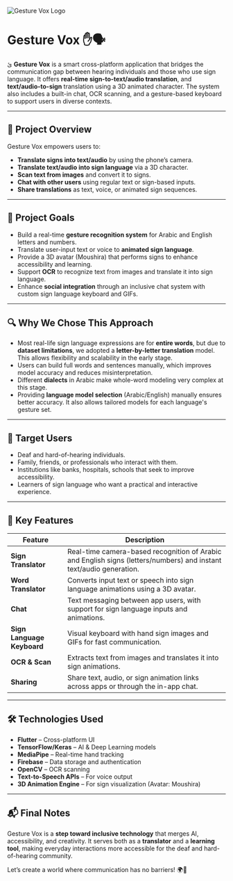 ![Gesture Vox Logo]([https://postimg.cc/hzMyVpPB](https://i.postimg.cc/Kjh6SH6R/Logo-image.png))
# Gesture Vox ✋🗣️  
ئ
**Gesture Vox** is a smart cross-platform application that bridges the communication gap between hearing individuals and those who use sign language. It offers **real-time sign-to-text/audio translation**, and **text/audio-to-sign** translation using a 3D animated character. The system also includes a built-in chat, OCR scanning, and a gesture-based keyboard to support users in diverse contexts.

---

## 🚀 Project Overview

Gesture Vox empowers users to:
- **Translate signs into text/audio** by using the phone’s camera.
- **Translate text/audio into sign language** via a 3D character.
- **Scan text from images** and convert it to signs.
- **Chat with other users** using regular text or sign-based inputs.
- **Share translations** as text, voice, or animated sign sequences.

---

## 🎯 Project Goals

- Build a real-time **gesture recognition system** for Arabic and English letters and numbers.
- Translate user-input text or voice to **animated sign language**.
- Provide a 3D avatar (Moushira) that performs signs to enhance accessibility and learning.
- Support **OCR** to recognize text from images and translate it into sign language.
- Enhance **social integration** through an inclusive chat system with custom sign language keyboard and GIFs.

---

## 🔍 Why We Chose This Approach

- Most real-life sign language expressions are for **entire words**, but due to **dataset limitations**, we adopted a **letter-by-letter translation** model. This allows flexibility and scalability in the early stage.
- Users can build full words and sentences manually, which improves model accuracy and reduces misinterpretation.
- Different **dialects** in Arabic make whole-word modeling very complex at this stage.
- Providing **language model selection** (Arabic/English) manually ensures better accuracy. It also allows tailored models for each language's gesture set.

---

## 👥 Target Users

- Deaf and hard-of-hearing individuals.
- Family, friends, or professionals who interact with them.
- Institutions like banks, hospitals, schools that seek to improve accessibility.
- Learners of sign language who want a practical and interactive experience.

---

## 📱 Key Features

| Feature                        | Description |
|-------------------------------|-------------|
| **Sign Translator**           | Real-time camera-based recognition of Arabic and English signs (letters/numbers) and instant text/audio generation. |
| **Word Translator**           | Converts input text or speech into sign language animations using a 3D avatar. |
| **Chat**                      | Text messaging between app users, with support for sign language inputs and animations. |
| **Sign Language Keyboard**    | Visual keyboard with hand sign images and GIFs for fast communication. |
| **OCR & Scan**                | Extracts text from images and translates it into sign animations. |
| **Sharing**                   | Share text, audio, or sign animation links across apps or through the in-app chat. |


---

## 🛠️ Technologies Used

- **Flutter** – Cross-platform UI
- **TensorFlow/Keras** – AI & Deep Learning models
- **MediaPipe** – Real-time hand tracking
- **Firebase** – Data storage and authentication
- **OpenCV** – OCR scanning
- **Text-to-Speech APIs** – For voice output
- **3D Animation Engine** – For sign visualization (Avatar: Moushira)


---

## 📬 Final Notes

Gesture Vox is a **step toward inclusive technology** that merges AI, accessibility, and creativity. It serves both as a **translator** and a **learning tool**, making everyday interactions more accessible for the deaf and hard-of-hearing community.

Let’s create a world where communication has no barriers! 🌍🤝





